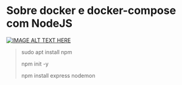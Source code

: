 # Sobre docker e docker-compose com NodeJS

[![IMAGE ALT TEXT HERE](http://img.youtube.com/vi/AVNADGzXrrQ/0.jpg)](http://www.youtube.com/watch?v=AVNADGzXrrQ)

> sudo apt install npm
>
> npm init -y
>
> npm install express nodemon
